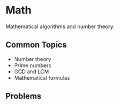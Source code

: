 # Math

Mathematical algorithms and number theory.

## Common Topics
- Number theory
- Prime numbers
- GCD and LCM
- Mathematical formulas

## Problems
<!-- Add your solved problems here -->
